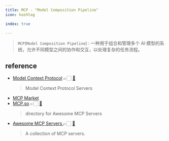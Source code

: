 ```yaml
---
title: MCP - "Model Composition Pipeline"
icon: hashtag

index: true

---
```


> `MCP`(`Model Composition Pipeline`) : 一种用于组合和管理多个 AI 模型的系统，允许不同模型之间的协作和交互，以处理复杂的任务流程。

## reference

- [Model Context Protocol](https://modelcontextprotocol.io) 👉🏻 [🐙](https://github.com/modelcontextprotocol/servers)
    > Model Context Protocol Servers
- [MCP Market](https://mcpmarket.cn/)
- [MCP.so](https://mcp.so/) 👉🏻 [🐙](https://github.com/chatmcp/mcpso)
    > directory for Awesome MCP Servers
- [Awesome MCP Servers ](https://glama.ai/mcp/servers) 👉🏻 [🐙](https://github.com/punkpeye/awesome-mcp-servers)
    > A collection of MCP servers.